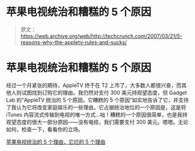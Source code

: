 # 苹果电视统治和糟糕的 5 个原因

> 原文：<https://web.archive.org/web/http://techcrunch.com/2007/03/21/5-reasons-why-the-appletv-rules-and-sucks/>

# 苹果电视统治和糟糕的 5 个原因

经过一个月紧张的期待，AppleTV 终于在 T2 上市了，大多数人都很兴奋，而其他人则试图找到订购它的理由。我仍然对支付 300 美元持观望态度，但 Gadget Lab 的“AppleTV 统治的 5 个原因，它糟糕的 5 个原因”如实地告诉了它，并支持了我认为它将改变家庭娱乐的一些理由。它占据统治地位的一个原因是，这是将 iTunes 内容流式传输到电视的唯一方式…咄！糟糕的一个原因很简单，也是我持观望态度的很大一部分原因——没有电缆，我们需要支付 300 美元。嗯嗯。无论如何，检查一下，看看你的立场。

[苹果电视统治的 5 个理由，它烂的 5 个理由](https://web.archive.org/web/20130628150832/http://blog.wired.com/gadgets/2007/03/so_apple_tv_is_.html)